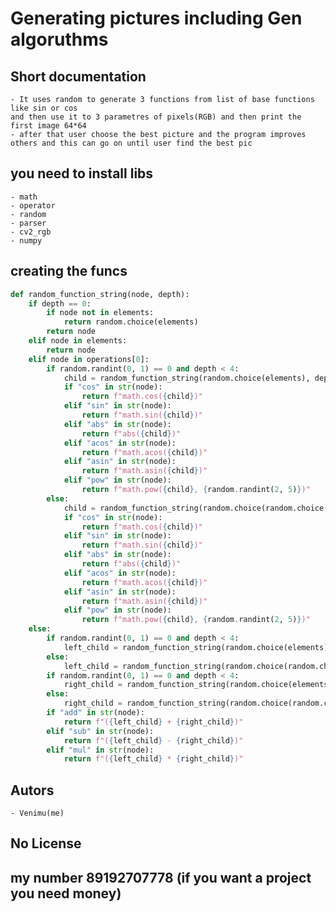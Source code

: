 # Generating pictures including Gen algoruthms

## Short documentation 
    - It uses random to generate 3 functions from list of base functions like sin or cos
    and then use it to 3 parametres of pixels(RGB) and then print the first image 64*64
    - after that user choose the best picture and the program improves others and this can go on until user find the best pic

## you need to install libs
    - math
    - operator
    - random
    - parser
    - cv2_rgb
    - numpy 

## creating the funcs
```python
def random_function_string(node, depth):
    if depth == 0:
        if node not in elements:
            return random.choice(elements)
        return node
    elif node in elements:
        return node
    elif node in operations[0]:
        if random.randint(0, 1) == 0 and depth < 4:
            child = random_function_string(random.choice(elements), depth - 1)
            if "cos" in str(node):
                return f"math.cos({child})"
            elif "sin" in str(node):
                return f"math.sin({child})"
            elif "abs" in str(node):
                return f"abs({child})"
            elif "acos" in str(node):
                return f"math.acos({child})"
            elif "asin" in str(node):
                return f"math.asin({child})"
            elif "pow" in str(node):
                return f"math.pow({child}, {random.randint(2, 5)})"
        else:
            child = random_function_string(random.choice(random.choice(operations)), depth - 1)
            if "cos" in str(node):
                return f"math.cos({child})"
            elif "sin" in str(node):
                return f"math.sin({child})"
            elif "abs" in str(node):
                return f"abs({child})"
            elif "acos" in str(node):
                return f"math.acos({child})"
            elif "asin" in str(node):
                return f"math.asin({child})"
            elif "pow" in str(node):
                return f"math.pow({child}, {random.randint(2, 5)})"
    else:
        if random.randint(0, 1) == 0 and depth < 4:
            left_child = random_function_string(random.choice(elements), depth - 1)
        else:
            left_child = random_function_string(random.choice(random.choice(operations)), depth - 1)
        if random.randint(0, 1) == 0 and depth < 4:
            right_child = random_function_string(random.choice(elements), depth - 1)
        else:
            right_child = random_function_string(random.choice(random.choice(operations)), depth - 1)
        if "add" in str(node):
            return f"({left_child} + {right_child})"
        elif "sub" in str(node):
            return f"({left_child} - {right_child})"
        elif "mul" in str(node):
            return f"({left_child} * {right_child})"
```
## Autors
    - Venimu(me)

## No License

## my number 89192707778 (if you want a project you need money)
